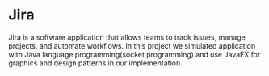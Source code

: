 # Jira
Jira is a software application that allows teams to track issues, manage projects, and automate workflows.
In this project we simulated application with Java language programming(socket programming) and use JavaFX for graphics and design patterns in our implementation.
